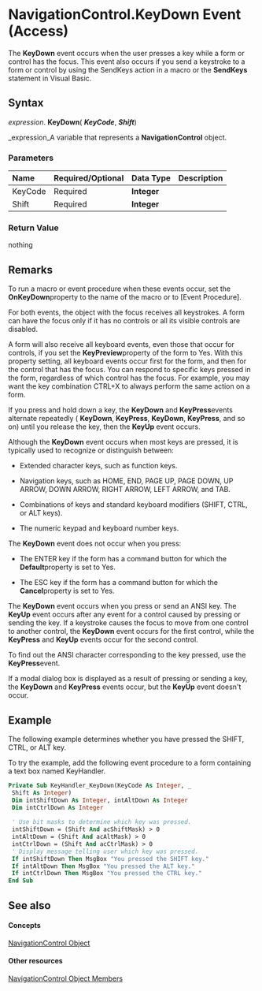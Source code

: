 
# NavigationControl.KeyDown Event (Access)

The  **KeyDown** event occurs when the user presses a key while a form or control has the focus. This event also occurs if you send a keystroke to a form or control by using the SendKeys action in a macro or the **SendKeys** statement in Visual Basic.


## Syntax

 _expression_. **KeyDown**( **_KeyCode_**,  **_Shift_**)

 _expression_A variable that represents a  **NavigationControl** object.


### Parameters



|**Name**|**Required/Optional**|**Data Type**|**Description**|
|:-----|:-----|:-----|:-----|
|KeyCode|Required| **Integer**||
|Shift|Required| **Integer**||

### Return Value

nothing


## Remarks

To run a macro or event procedure when these events occur, set the  **OnKeyDown**property to the name of the macro or to [Event Procedure].

For both events, the object with the focus receives all keystrokes. A form can have the focus only if it has no controls or all its visible controls are disabled.

A form will also receive all keyboard events, even those that occur for controls, if you set the  **KeyPreview**property of the form to Yes. With this property setting, all keyboard events occur first for the form, and then for the control that has the focus. You can respond to specific keys pressed in the form, regardless of which control has the focus. For example, you may want the key combination CTRL+X to always perform the same action on a form.

If you press and hold down a key, the  **KeyDown** and **KeyPress**events alternate repeatedly ( **KeyDown**,  **KeyPress**,  **KeyDown**,  **KeyPress**, and so on) until you release the key, then the  **KeyUp** event occurs.

Although the  **KeyDown** event occurs when most keys are pressed, it is typically used to recognize or distinguish between:


- Extended character keys, such as function keys.
    
- Navigation keys, such as HOME, END, PAGE UP, PAGE DOWN, UP ARROW, DOWN ARROW, RIGHT ARROW, LEFT ARROW, and TAB.
    
- Combinations of keys and standard keyboard modifiers (SHIFT, CTRL, or ALT keys).
    
- The numeric keypad and keyboard number keys.
    
The  **KeyDown** event does not occur when you press:


- The ENTER key if the form has a command button for which the  **Default**property is set to Yes.
    
- The ESC key if the form has a command button for which the  **Cancel**property is set to Yes.
    
The  **KeyDown** event occurs when you press or send an ANSI key. The **KeyUp** event occurs after any event for a control caused by pressing or sending the key. If a keystroke causes the focus to move from one control to another control, the **KeyDown** event occurs for the first control, while the **KeyPress** and **KeyUp** events occur for the second control.

To find out the ANSI character corresponding to the key pressed, use the  **KeyPress**event.

If a modal dialog box is displayed as a result of pressing or sending a key, the  **KeyDown** and **KeyPress** events occur, but the **KeyUp** event doesn't occur.


## Example

The following example determines whether you have pressed the SHIFT, CTRL, or ALT key.

To try the example, add the following event procedure to a form containing a text box named KeyHandler.




```vb
Private Sub KeyHandler_KeyDown(KeyCode As Integer, _ 
 Shift As Integer) 
 Dim intShiftDown As Integer, intAltDown As Integer 
 Dim intCtrlDown As Integer 
 
 ' Use bit masks to determine which key was pressed. 
 intShiftDown = (Shift And acShiftMask) > 0 
 intAltDown = (Shift And acAltMask) > 0 
 intCtrlDown = (Shift And acCtrlMask) > 0 
 ' Display message telling user which key was pressed. 
 If intShiftDown Then MsgBox "You pressed the SHIFT key." 
 If intAltDown Then MsgBox "You pressed the ALT key." 
 If intCtrlDown Then MsgBox "You pressed the CTRL key." 
End Sub
```


## See also


#### Concepts


 [NavigationControl Object](ab08e35c-e5e4-444c-d169-1092d282ed15.md)
#### Other resources


 [NavigationControl Object Members](c972327e-9b46-f9fb-d69d-104d1d130ee4.md)
